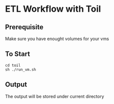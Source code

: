 # ETL Workflow with Toil

## Prerequisite
Make sure you have enought volumes for your vms

## To Start
```
cd toil
sh ./run_vm.sh
```

## Output
The output will be stored under current directory
